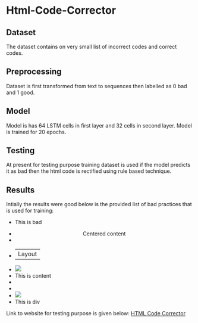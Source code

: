 # Html-Code-Corrector

## Dataset

The dataset contains on very small list of incorrect codes and correct codes.

## Preprocessing

Dataset is first transformed from text to sequences then labelled as 0 bad and 1 good. 

## Model

Model is has 64 LSTM cells in first layer and 32 cells in second layer. Model is trained for 20 epochs. 

## Testing

At present for testing purpose training dataset is used if the model predicts it as bad then the html code is 
rectified using rule based technique.

## Results
Intially the results were good below is the provided list of bad practices that is used for training: 

- <p>This is bad
- <center>Centered content
- <div style='color: red'>
- <table><tr><td>Layout</td></tr></table>
- <img src='image.jpg'>
- This is content
- <div custom-attr='value'>
- <div id='duplicateID'>
- <img src='http://insecure.com/image.jpg'>
- <div>This is div</div>

Link to website for testing purpose is given below:
[HTML Code Corrector](https://html-code-corrector-app.streamlit.app/)


